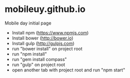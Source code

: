 # mobileuy.github.io
Mobile day initial page

- Install npm (https://www.npmjs.com)
- Install bower (http://bower.io)
- Install gulp (http://gulpjs.com)
- run "bower install" on project root
- run "npm install"
- run "gem install compass"
- run "gulp" on project root
- open another tab with project root and run "npm start"
